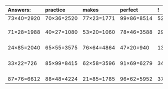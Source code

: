 | Answers: | practice | makes | perfect | ! |
| :--- | :--- | :--- | :--- | :--- |
| 73×40=2920 | 70×36=2520 | 77×23=1771 | 99×86=8514 | 52×36=1872 | 
|   |   |   |   |   | 
|   |   |   |   |   | 
|   |   |   |   |   | 
| 71×28=1988 | 40×27=1080 | 53×20=1060 | 78×46=3588 | 29×29=841 | 
|   |   |   |   |   | 
|   |   |   |   |   | 
|   |   |   |   |   | 
|   |   |   |   |   | 
| 24×85=2040 | 65×55=3575 | 76×64=4864 | 47×20=940 | 13×57=741 | 
|   |   |   |   |   | 
|   |   |   |   |   | 
|   |   |   |   |   | 
|   |   |   |   |   | 
| 33×22=726 | 85×99=8415 | 62×58=3596 | 91×69=6279 | 34×43=1462 | 
|   |   |   |   |   | 
|   |   |   |   |   | 
|   |   |   |   |   | 
|   |   |   |   |   | 
| 87×76=6612 | 88×48=4224 | 21×85=1785 | 96×62=5952 | 37×47=1739 | 
